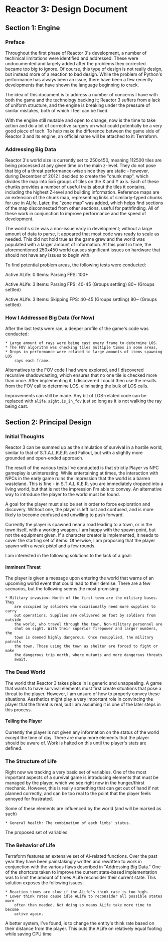 Reactor 3: Design Document
=========

Section 1: Engine
---------

### Preface

Throughout the first phase of Reactor 3's development, a number of techinical
limitations were identified and addressed. These were undocumented and largely
added after the problems they corrected became too big to ignore. Of course,
this type of design is not really design, but instead more of a reaction to bad
design. While the problem of Python's performance has always been an issue,
there have been a few recently developments that have shown the language
beginning to crack.

The idea of this document is to address a number of concerns I have with both
the game and the technology backing it; Reactor 3 suffers from a lack of
uniform structure, and the engine is breaking under the pressure of similar
mistakes, both of which I feel can be fixed.

With the engine still mutable and open to change, now is the time to take action
and do a bit of corrective surgery on what could potentially be a very good
piece of tech. To help make the difference between the game side of Reactor 3
and its engine, an official name will be attached to it: Terraform.

### Addressing Big Data

Reactor 3's world size is currently set to 250x450, meaning 112500 tiles are
being processed at any given time on the main z-level. They do not pose that big
of a threat performance-wise since they are static - however, during December of
2012 I decided to create the "chunk map", which divides the map into 5x5 groups
of tiles on the X and Y axis. Each of these chunks provides a number of useful
traits about the tiles it contains, including the highest Z-level and building
information. Reference maps are an extension of the chunk map, representing
links of similarly-typed chunks for use in ALife. Later, the "zone map" was
added, which helps find sections of the map disconnected from other sections,
useful for pathfinding. All of these work in conjunction to improve performance
and the speed of development.

The world's size was a non-issue early in development; without a large amount of
data to parse, it appeared that most code was ready to scale as needed. This did
not hold true as the game grew and the world was populated with a larger amount
of information. At this point in time, the aforementioned 250x450 world causes
significant issues on hardware that should not have any issues to begin with.

To find potential problem areas, the following tests were conducted:

Active ALife: 0
Items: Parsing
FPS: 100+

Active ALife: 3
Items: Parsing
FPS: 40-45 (Groups settling)
	 80~   (Groups settled)

Active ALife: 3
Items: Skipping
FPS: 40-45 (Groups settling)
	 80~   (Groups settled)

### How I Addressed Big Data (for Now)

After the last tests were ran, a deeper profile of the game's code was
conducted:

	* Large amount of rays were being cast every frame to determine LOS.
	* The FOV algorithm was checking tiles multiple times in some areas.
	* Drops in performance were related to large amounts of items spawning LOS
		rays each frame.

Alternatives to the FOV code I had were explored, and I discovered recursive
shadowcasting, which ensures that no one tile is checked more than once. After
implementing it, I discovered I could then use the results from the FOV call to
determine LOS, eliminating the bulk of LOS calls.

Improvements can still be made. Any bit of LOS-related code can be replaced
with `alife.sight.is_in_fov` just so long as it is not walking the ray being
cast.

Section 2: Principal Design
---------

### Initial Thoughts

Reactor 3 can be summed up as the simulation of survival in a hostile world,
similar to that of S.T.A.L.K.E.R. and Fallout, but with a slightly more grounded
and open-ended approach.

The result of the various tests I've conducted is that strictly Player vs NPC
gameplay is uninteresting. While entertaining at times, the interaction with
NPCs in the early game ruins the impression that the world is a barren
wasteland. This is fine - in S.T.A.L.K.E.R. you are immediately dropped into a
living world, but that is not the impression I'm able to convey. An alternative
way to introduce the player to the world must be found.

A goal for the player must also be set in order to force exploration and
discovery. Without one, the player is left lost and confused, and is more likely
to become confused and unwilling to push forward.

Currently the player is spawned near a road leading to a town, or in the town
itself, with a working weapon. I am happy with the spawn point, but not the
equipment given. If a character creator is implemented, it needs to cover the
starting set of items. Otherwise, I am proposing that the player spawn with a
weak pistol and a few rounds.

I am interested in the following solutions to the lack of a goal:

#### Imminent Threat

The player is given a message upon entering the world that warns of an upcoming
world event that could lead to their demise. There are a few scenarios, but the
following seems the most promising:

	* Military invasion: North of the first town are the military bases. They
		are occupied by soliders who occasionally need more supplies to carry
		out operations. Supplies are delivered on foot by soldiers from outside
		the world, who travel through the town. Non-military personnel are
		shot on sight. With their superior firepower and larger numbers, the
		town is deemed highly dangerous. Once resupplied, the military patrols
		the town. Those using the town as shelter are forced to fight or make
		the dangerous trip north, where mutants and more dangerous threats
		await.

### The Dead World

The world that Reactor 3 takes place in is generic and unappealing. A game that
wants to have survival elements must first create situations that pose a threat
to the player. However, I am unsure of how to properly convey these situations.
Aesthetics might play a very important role in convincing the player that the
threat is real, but I am assuming it is one of the later steps in this process.

#### Telling the Player

Currently the player is not given any information on the status of the world
except the time of day. There are many more elements that the player should be
aware of. Work is halted on this until the player's stats are defined.

### The Structure of Life

Right now we tracking a very basic set of variables. One of the most important
aspects of a survival game is introducing elements that must be managed by the
player, which we see right now in the hunger/thirst mechanic. However, this is
really something that can get out of hand if not planned correctly, and can be
too real to the point that the player feels annoyed for frustrated.

Some of these elements are influenced by the world (and will be marked as such)

	* General health: The combination of each limbs' status.

The proposed set of variables

### The Behavior of Life

Terraform features an extensive set of AI-related functions. Over the past year
they have been painstakingly written and rewritten to work in conjunction with
the various flaws described in "Addressing Big Data." One of the shortcuts taken
to improve the current state-based implementation was to limit the amount of
times ALife reconsider their current state. This solution exposes the following
issues:

	* Reaction times are slow if the ALife's think rate is too high.
	* Lower think rates cause idle ALife to reconsider all possible states more
		often than needed. Not doing so means ALife take more time to become
		active again.

A better system, I've found, is to change the entity's think rate based on
their distance from the player. This puts the ALife on relatively equal footing
while saving CPU time
